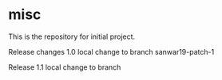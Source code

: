 # misc
This is the repository for initial project.

Release changes 1.0
local change to branch sanwar19-patch-1

Release 1.1
local change to branch